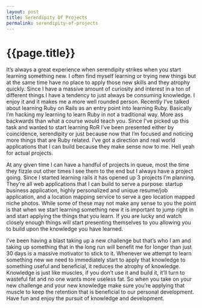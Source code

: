```yaml
---
layout: post
title: Serendipity Of Projects
permalink: serendipity-of-projects
---
```


# {{page.title}}

It’s always a great experience when serendipity strikes when you start learning something new. I often find myself learning or trying new things but at the same time have no place to apply those new skills and they atrophy quickly. Since I have a massive amount of curiosity and interest in a ton of different things I have a tendency to just always be consuming knowledge. I enjoy it and it makes me a more well rounded person. Recently I’ve talked about learning Ruby on Rails as an entry point into learning Ruby. Basically I’m hacking my learning to learn Ruby in not a traditional way. More ass backwards than what a course would teach you. Since I’ve picked up this task and wanted to start learning RoR I’ve been presented either by coincidence, serendipity or just because now that I’m focused and noticing more things that are Ruby related. I’ve got a direction and real world applications that I can build because they make sense now to me. Hell yeah for actual projects.

At any given time I can have a handful of projects in queue, most the time they fizzle out other times I see them to the end but I always have a project going. Since I started learning rails it has opened up 3 projects I’m planning. They’re all web applications that I can build to serve a purpose: startup business application, highly personalized and unique resume/job application, and a location mapping service to serve a geo location mapped niche photos. While some of these may not make any sense to you the point is that when we start learning something new it is important to jump right in and start applying the things that you learn. If you are lucky and watch closely enough things will start presenting themselves to you allowing you to build upon the knowledge you have learned.

I’ve been having a blast taking up a new challenge but that’s who I am and taking up something that in the long run will benefit me for longer than just 30 days is a massive motivator to stick to it. Whenever we attempt to learn something new we need to immediately start to apply that knowledge to something useful and beneficial, it reduces the atrophy of knowledge. Knowledge is just like muscles, if you don’t use it and build it, it’ll turn to wasteful fat and no one wants more useless fat. So when you take on your new challenge and your new knowledge make sure you’re applying that muscle to keep the retention that is beneficial to our personal development. Have fun and enjoy the pursuit of knowledge and development.
